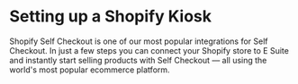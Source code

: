 [_metadata_:title]:- 'Setting up a Shopify Kiosk'
[_metadata_:description]:- "Shopify Self Checkout is one of our most popular integrations for Self Checkout. In just a few steps you can connect your Shopify store to E Suite and instantly start selling products with Self Checkout — all using the world's most popular ecommerce platform."
[_metadata_:author]:- "Dawar Rashid"
[_metadata_:tags]:- "shopify,activation,self checkout,integration"
[_metadata_:date]:- "October 9 2022"


# Setting up a Shopify Kiosk
Shopify Self Checkout is one of our most popular integrations for Self Checkout. In just a few steps you can connect your Shopify store to E Suite and instantly start selling products with Self Checkout — all using the world's most popular ecommerce platform.
